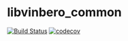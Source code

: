 # libvinbero_common
[![Build Status](https://travis-ci.org/vinbero/libvinbero_common.svg?branch=master)](https://travis-ci.org/vinbero/libvinbero_common)
[![codecov](https://codecov.io/gh/vinbero/libvinbero_common/branch/master/graph/badge.svg)](https://codecov.io/gh/vinbero/libvinbero_common)

